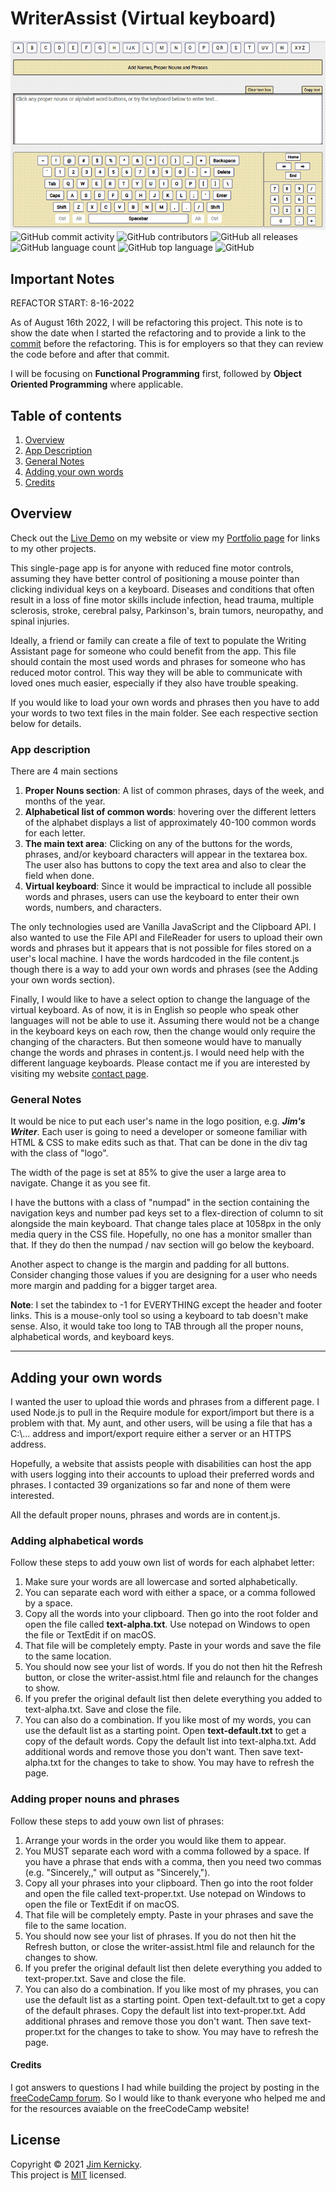 # WriterAssist (Virtual keyboard)

![Screenshot of the writer app](/writer-assist-github-800.png)
<br>
![GitHub commit activity](https://img.shields.io/github/commit-activity/y/Kernix13/WriterAssist?style=flat-square)
![GitHub contributors](https://img.shields.io/github/contributors/Kernix13/WriterAssist?style=flat-square)
![GitHub all releases](https://img.shields.io/github/downloads/Kernix13/WriterAssist/total?style=flat-square)
![GitHub language count](https://img.shields.io/github/languages/count/Kernix13/WriterAssist?style=flat-square)
![GitHub top language](https://img.shields.io/github/languages/top/Kernix13/WriterAssist?style=flat-square)
![GitHub](https://img.shields.io/github/license/Kernix13/WriterAssist?style=flat-square)

## Important Notes

REFACTOR START: 8-16-2022

As of August 16th 2022, I will be refactoring this project. This note is to show the date when I started the refactoring and to provide a link to the [commit](https://github.com/Kernix13/WriterAssist/commit/fcf1a8b393c6f33a70fe868c99ad4491fe987a43) before the refactoring. This is for employers so that they can review the code before and after that commit.

I will be focusing on **Functional Programming** first, followed by **Object Oriented Programming** where applicable.

## Table of contents

1. [Overview](#overview)
2. [App Description](#app-description)
3. [General Notes](#general-notes)
4. [Adding your own words](#adding-your-own-words)
5. [Credits](#credits)

## Overview

Check out the [Live Demo](https://kernixwebdesign.com/writer-assist.html) on my website or view my [Portfolio page](https://kernixwebdesign.com/resume-portfolio.html) for links to my other projects.

This single-page app is for anyone with reduced fine motor controls, assuming they have better control of positioning a mouse pointer than clicking individual keys on a keyboard. Diseases and conditions that often result in a loss of fine motor skills include infection, head trauma, multiple sclerosis, stroke, cerebral palsy, Parkinson's, brain tumors, neuropathy, and spinal injuries.

Ideally, a friend or family can create a file of text to populate the Writing Assistant page for someone who could benefit from the app. This file should contain the most used words and phrases for someone who has reduced motor control. This way they will be able to communicate with loved ones much easier, especially if they also have trouble speaking.

If you would like to load your own words and phrases then you have to add your words to two text files in the main folder. See each respective section below for details.

### App description

There are 4 main sections

1. **Proper Nouns section**: A list of common phrases, days of the week, and months of the year.
2. **Alphabetical list of common words**: hovering over the different letters of the alphabet displays a list of approximately 40-100 common words for each letter.
3. **The main text area**: Clicking on any of the buttons for the words, phrases, and/or keyboard characters will appear in the textarea box. The user also has buttons to copy the text area and also to clear the field when done.
4. **Virtual keyboard**: Since it would be impractical to include all possible words and phrases, users can use the keyboard to enter their own words, numbers, and characters.

The only technologies used are Vanilla JavaScript and the Clipboard API. I also wanted to use the File API and FileReader for users to upload their own words and phrases but it appears that is not possible for files stored on a user's local machine. I have the words hardcoded in the file content.js though there is a way to add your own words and phrases (see the Adding your own words section).

Finally, I would like to have a select option to change the language of the virtual keyboard. As of now, it is in English so people who speak other languages will not be able to use it. Assuming there would not be a change in the keyboard keys on each row, then the change would only require the changing of the characters. But then someone would have to manually change the words and phrases in content.js. I would need help with the different language keyboards. Please contact me if you are interested by visiting my website [contact page](https://kernixwebdesign.com/contact/).

### General Notes

It would be nice to put each user's name in the logo position, e.g. **_Jim's Writer_**. Each user is going to need a developer or someone familiar with HTML & CSS to make edits such as that. That can be done in the div tag with the class of "logo".

The width of the page is set at 85% to give the user a large area to navigate. Change it as you see fit.

I have the buttons with a class of "numpad" in the section containing the navigation keys and number pad keys set to a flex-direction of column to sit alongside the main keyboard. That change tales place at 1058px in the only media query in the CSS file. Hopefully, no one has a monitor smaller than that. If they do then the numpad / nav section will go below the keyboard.

Another aspect to change is the margin and padding for all buttons. Consider changing those values if you are designing for a user who needs more margin and padding for a bigger target area.

**Note**: I set the tabindex to -1 for EVERYTHING except the header and footer links. This is a mouse-only tool so using a keyboard to tab doesn't make sense. Also, it would take too long to TAB through all the proper nouns, alphabetical words, and keyboard keys.

---

## Adding your own words

I wanted the user to upload thie words and phrases from a different page. I used Node.js to pull in the Require module for export/import but there is a problem with that. My aunt, and other users, will be using a file that has a C:\\... address and import/export require either a server or an HTTPS address.

Hopefully, a website that assists people with disabilities can host the app with users logging into their accounts to upload their preferred words and phrases. I contacted 39 organizations so far and none of them were interested.

All the default proper nouns, phrases and words are in content.js.

### Adding alphabetical words

Follow these steps to add youw own list of words for each alphabet letter:

1. Make sure your words are all lowercase and sorted alphabetically.
2. You can separate each word with either a space, or a comma followed by a space.
3. Copy all the words into your clipboard. Then go into the root folder and open the file called **text-alpha.txt**. Use notepad on Windows to open the file or TextEdit if on macOS.
4. That file will be completely empty. Paste in your words and save the file to the same location.
5. You should now see your list of words. If you do not then hit the Refresh button, or close the writer-assist.html file and relaunch for the changes to show.
6. If you prefer the original default list then delete everything you added to text-alpha.txt. Save and close the file.
7. You can also do a combination. If you like most of my words, you can use the default list as a starting point. Open **text-default.txt** to get a copy of the default words. Copy the default list into text-alpha.txt. Add additional words and remove those you don't want. Then save text-alpha.txt for the changes to take to show. You may have to refresh the page.

### Adding proper nouns and phrases

Follow these steps to add youw own list of phrases:

1. Arrange your words in the order you would like them to appear.
2. You MUST separate each word with a comma followed by a space. If you have a phrase that ends with a comma, then you need two commas (e.g. "Sincerely,," will output as "Sincerely,").
3. Copy all your phrases into your clipboard. Then go into the root folder and open the file called text-proper.txt. Use notepad on Windows to open the file or TextEdit if on macOS.
4. That file will be completely empty. Paste in your phrases and save the file to the same location.
5. You should now see your list of phrases. If you do not then hit the Refresh button, or close the writer-assist.html file and relaunch for the changes to show.
6. If you prefer the original default list then delete everything you added to text-proper.txt. Save and close the file.
7. You can also do a combination. If you like most of my phrases, you can use the default list as a starting point. Open text-default.txt to get a copy of the default phrases. Copy the default list into text-proper.txt. Add additional phrases and remove those you don't want. Then save text-proper.txt for the changes to take to show. You may have to refresh the page.

#### Credits

I got answers to questions I had while building the project by posting in the [freeCodeCamp forum](https://forum.freecodecamp.org/). So I would like to thank everyone who helped me and for the resources avaiable on the freeCodeCamp website!

## License

Copyright © 2021 [Jim Kernicky](https://github.com/Kernix13). <br />
This project is [MIT](https://github.com/Kernix13/WriterAssist/blob/master/LICENSE.txt) licensed.
